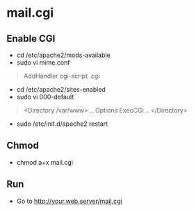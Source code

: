 mail.cgi
========

Enable CGI
----------
* cd /etc/apache2/mods-available
* sudo vi mime.conf
> AddHandler cgi-script .cgi

* cd /etc/apache2/sites-enabled
* sudo vi 000-default
> &lt;Directory /var/www&gt; .. Options ExecCGI .. &lt;/Directory&gt;

* sudo /etc/init.d/apache2 restart

Chmod
-----
* chmod a+x mail.cgi

Run
---
* Go to http://your.web.server/mail.cgi
